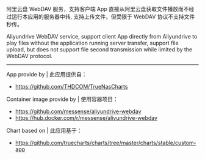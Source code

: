 阿里云盘 WebDAV 服务，支持客户端 App 直接从阿里云盘获取文件播放而不经过运行本应用的服务器中转, 支持上传文件，但受限于 WebDAV 协议不支持文件秒传。

Aliyundrive WebDAV service, support client App directly from Aliyundrive to play files without the application running server transfer, support file upload, but does not support file second transmission while limited by the WebDAV protocol.

---

App provide by | 此应用提供自：

- https://github.com/THDCOM/TrueNasCharts

Container image provide by | 使用容器项目：

- https://github.com/messense/aliyundrive-webdav
- https://hub.docker.com/r/messense/aliyundrive-webdav

Chart based on | 此应用基于：

- https://github.com/truecharts/charts/tree/master/charts/stable/custom-app